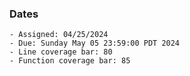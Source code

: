 ### Dates

    - Assigned: 04/25/2024
    - Due: Sunday May 05 23:59:00 PDT 2024
    - Line coverage bar: 80
    - Function coverage bar: 85
